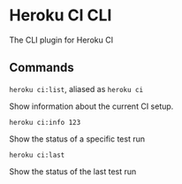 # Heroku CI CLI

The CLI plugin for Heroku CI

## Commands

`heroku ci:list`, aliased as `heroku ci`

Show information about the current CI setup.

`heroku ci:info 123`

Show the status of a specific test run

`heroku ci:last`

Show the status of the last test run
